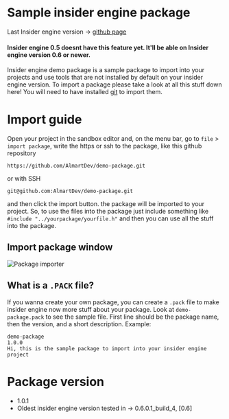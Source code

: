 # Sample insider engine package
Last Insider engine version -> [github page](https://github.com/almartdev/insiderengine)

#### Insider engine 0.5 doesnt have this feature yet. It'll be able on Insider engine version 0.6 or newer.

Insider engine demo package is a sample package to import into your projects and use tools that are not installed by default on your insider engine version. To import a package please take a look at all this stuff down here! You will need to have installed [git](https://git-scm.com/downloads) to import them.

# Import guide
Open your project in the sandbox editor and, on the menu bar, go to ```file``` > ```import package```, write the https or ssh to the package, like this github repository
```
https://github.com/AlmartDev/demo-package.git
```
or with SSH
```
git@github.com:AlmartDev/demo-package.git
```
and then click the import button.
the package will be imported to your project. So, to use the files into the package just include something like ```#include "../yourpackage/yourfile.h"``` and then you can use all the stuff into the package.

  ## Import package window
  ![Package importer](https://github.com/AlmartDev/InsiderEngine/blob/f47896e5379fa23e052a660aec5953c153331164/Screenshots/ImportPackageWindow.png)
  
  ## What is a ```.PACK``` file?
  If you wanna create your own package, you can create a ```.pack``` file to make insider engine now more stuff about your package. Look at ```demo-       package.pack``` to see the sample file. First line should be the package name, then the version, and a short description. Example:
  ```
demo-package
1.0.0
Hi, this is the sample package to import into your insider engine project
  ```
# Package version
 - 1.0.1
 - Oldest insider engine version tested in -> 0.6.0.1_build_4, [0.6]
